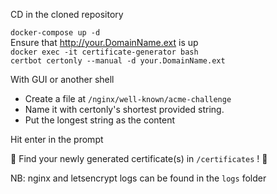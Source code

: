 CD in the cloned repository

`docker-compose up -d `  
Ensure that http://your.DomainName.ext is up  
`docker exec -it certificate-generator bash`  
`certbot certonly --manual -d your.DomainName.ext`  

With GUI or another shell
- Create a file at `/nginx/well-known/acme-challenge` 
- Name it with certonly's shortest provided string. 
- Put the longest string as the content  

Hit enter  in the prompt  

📜 Find your newly generated certificate(s) in `/certificates` ! 🎉

NB: nginx and letsencrypt logs can be found in the `logs` folder  